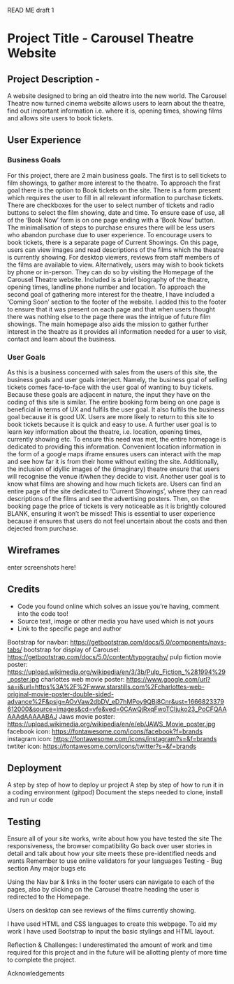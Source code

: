 READ ME draft 1

# Project Title - Carousel Theatre Website 
## Project Description - 
A website designed to bring an old theatre into the new world. The Carousel Theatre now turned cinema website allows users to learn about the theatre, find out important information i.e. where it is, opening times, showing films and allows site users to book tickets.


## User Experience

### Business Goals 
For this project, there are 2 main business goals. The first is to sell tickets to film showings, to gather more interest to the theatre. To approach the first goal there is the option to Book tickets on the site. There is a form present which requires the user to fill in all relevant information to purchase tickets. There are checkboxes for the user to select number of tickets and radio buttons to select the film showing, date and time. To ensure ease of use, all of the ‘Book Now’ form is on one page ending with a ‘Book Now’ button. The minimalisation of steps to purchase ensures there will be less users who abandon purchase due to user experience. To encourage users to book tickets, there is a separate page of Current Showings. On this page, users can view images and read descriptions of the films which the theatre is currently showing. For desktop viewers, reviews from staff members of the films are available to view. 
Alternatively, users may wish to book tickets by phone or in-person. They can do so by visiting the Homepage of the Carousel Theatre website. Included is a brief biography of the theatre, opening times, landline phone number and location.
To approach the second goal of gathering more interest for the theatre, I have included a ‘Coming Soon’ section to the footer of the website. I added this to the footer to ensure that it was present on each page and that when users thought there was nothing else to the page there was the intrigue of future film showings. The main homepage also aids the mission to gather further interest in the theatre as it provides all information needed for a user to visit, contact and learn about the business.
### User Goals
As this is a business concerned with sales from the users of this site, the business goals and user goals interject. Namely, the business goal of selling tickets comes face-to-face with the user goal of wanting to buy tickets. Because these goals are adjacent in nature, the input they have on the coding of this site is similar. The entire booking form being on one page is beneficial in terms of UX and fulfils the user goal. It also fulfils the business goal because it is good UX. Users are more likely to return to this site to book tickets because it is quick and easy to use. A further user goal is to learn key information about the theatre, i.e. location, opening times, currently showing etc. To ensure this need was met, the entire homepage is dedicated to providing this information. Convenient location information in the form of a google maps iframe ensures users can interact with the map and see how far it is from their home without exiting the site. Additionally, the inclusion of idyllic images of the (imaginary) theatre ensure that users will recognise the venue if/when they decide to visit. Another user goal is to know what films are showing and how much tickets are. Users can find an entire page of the site dedicated to ‘Current Showings’, where they can read descriptions of the films and see the advertising posters. Then, on the booking page the price of tickets is very noticeable as it is brightly coloured BLANK, ensuring it won’t be missed! This is essential to user experience because it ensures that users do not feel uncertain about the costs and then dejected from purchase. 

## Wireframes
enter screenshots here!


## Credits 
- Code you found online which solves an issue you’re having, comment into the code too!
- Source text, image or other media  you have used which is not yours
- Link to the specific page and author 

Bootstrap for navbar: https://getbootstrap.com/docs/5.0/components/navs-tabs/ 
bootstrap for display of Carousel: https://getbootstrap.com/docs/5.0/content/typography/ 
pulp fiction movie poster: https://upload.wikimedia.org/wikipedia/en/3/3b/Pulp_Fiction_%281994%29_poster.jpg
charlottes web movie poster: https://www.google.com/url?sa=i&url=https%3A%2F%2Fwww.starstills.com%2Fcharlottes-web-original-movie-poster-double-sided-advance%2F&psig=AOvVaw2dbDV_eD7hMPoy9QBj8Cnr&ust=1666823379612000&source=images&cd=vfe&ved=0CAwQjRxqFwoTCIjuko23_PoCFQAAAAAdAAAAABAJ 
Jaws movie poster: https://upload.wikimedia.org/wikipedia/en/e/eb/JAWS_Movie_poster.jpg 
facebook icon: https://fontawesome.com/icons/facebook?f=brands 
instagram icon: https://fontawesome.com/icons/instagram?s=&f=brands
twtiter icon: https://fontawesome.com/icons/twitter?s=&f=brands 


## Deployment 
A step by step of how to deploy ur project 
A step by step of how to run it in a coding environment (gitpod)
Document the steps needed to clone, install and run ur code 

## Testing
Ensure all of your site works, write about how you have tested the site 
The responsiveness, the browser compatibility
Go back over user stories in detail and talk about how your site meets these pre-identified needs and wants 
Remember to use online validators for your languages 
Testing - Bug section 
Any major bugs etc 

Using the Nav bar & links in the footer users can navigate to each of the pages, also by clicking on the Carousel theatre heading the user is redirected to the Homepage. 

Users on desktop can see reviews of the films currently showing.

I have used HTML and CSS languages to create this webpage. To aid my work I have used Bootstrap to input the basic stylings and HTML layout. 

 Reflection & Challenges: I underestimated the amount of work and time required for this project and in the future will be allotting plenty of more time to complete the project. 

Acknowledgements

